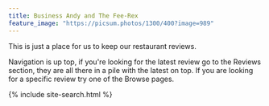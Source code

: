 ```yaml
---
title: Business Andy and The Fee-Rex
feature_image: "https://picsum.photos/1300/400?image=989"
---
```


This is just a place for us to keep our restaurant reviews.  
  
Navigation is up top, if you're looking for the latest review go to the Reviews section, they are all there in a pile with the latest on top. If you are looking for a specific review try one of the Browse pages.

{% include site-search.html %}